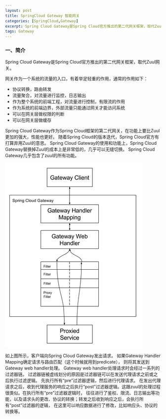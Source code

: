 ```yaml
---
layout: post
title: SpringCloud Gateway 智能网关
categories: [SpringCloud,Gateway]
excerpt: Spring Cloud Gateway是Spring Cloud官方推出的第二代网关框架，取代Zuul网关。网关作为流量的，在微服务系统中有着非常作用，网关常见的功能有路由转发、权限校验、限流控制等作用。
tags: Gateway
---
```


### 一、简介
Spring Cloud Gateway是Spring Cloud官方推出的第二代网关框架，取代Zuul网关。

网关作为一个系统的流量的入口，有着举足轻重的作用，通常的作用如下：
* 协议转换，路由转发
* 流量聚合，对流量进行监控，日志输出
* 作为整个系统的前端工程，对流量进行控制，有限流的作用
* 作为系统的前端边界，外部流量只能通过网关才能访问系统
* 可以在网关层做权限的判断
* 可以在网关层做缓存

Spring Cloud Gateway作为Spring Cloud框架的第二代网关，在功能上要比Zuul更加的强大，性能也更好。
随着Spring Cloud的版本迭代，Spring Cloud官方有打算弃用Zuul的意思。
Spring Cloud Gateway的使用和功能上，Spring Cloud Gateway替换掉Zuul的成本上是非常低的，几乎可以无缝切换。
Spring Cloud Gateway几乎包含了zuul的所有功能。

![Gateway架构图](/images/posts/frameworks/spring_cloud_gateway_diagram.png)

如上图所示，客户端向Spring Cloud Gateway发出请求。 如果Gateway Handler Mapping确定请求与路由匹配（这个时候就用到predicate），
则将其发送到Gateway web handler处理。 Gateway web handler处理请求时会经过一系列的过滤器链。 
过滤器链被虚线划分的原因是过滤器链可以在发送代理请求之前或之后执行过滤逻辑。 先执行所有“pre”过滤器逻辑，然后进行代理请求。 
在发出代理请求之后，收到代理服务的响应之后执行“post”过滤器逻辑。这跟zuul的处理过程很类似。在执行所有“pre”过滤器逻辑时，
往往进行了鉴权、限流、日志输出等功能，以及请求头的更改、协议的转换；转发之后收到响应之后，会执行所有“post”过滤器的逻辑，
在这里可以响应数据进行了修改，比如响应头、协议的转换等。


